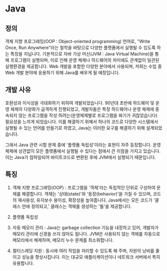  # Java
 ## 정의
객체 지향 프로그래밍(OOP : Object-oriented programming)  언어로,
"Write Once, Run Anywhere"라는 철학을 바탕으로 다양한 플랫폼에서 실행될 수 있도록 하는 특징을 지닙니다.
기본적으로 자바 가상 머신(JVM : Java Virtual Machine)을 통해 프로그램이
실행되며, 이로 인해 운영 체제나 하드웨어의 차이에도 관계없이 일관된 실행환경을 제공합니다. 
Web 개발을 포함한 다양한 분야에서 사용되며, 저희는 수업 중 Web 개발 
분야에 응용하기 위해  Java를 배우게 될 예정입니다.

## 개발 사유
호환성과 이식성을 극대화하기 위하여 개발되었습니다.
90년대 초반에 하드웨어 및 운영 체제의 다양화가 급격하게 진행되었고,
개발자들은 특정 하드웨어나 운영 체제에 종속되지 않는 프로그램을 작성
하려는(운영체제별로 프로그램을 짜기가 귀찮았습니다) 필요성을 느끼게
되었습니다. 이를 해결하기 위해서 하나의 코드로 다양한 시스템에서 실행될 
수 있는 언어를 만들기로 하였고, Java는 이러한 요구를 해결하기 위해
설계되었습니다. 

그래서 Java 관련 시험 문제 중에 '플랫폼 독립성'이라는 표현이 자주 
등장합니다. 운영 체제에 상관없이 모든 플랫폼에서 실행될 수 있다는 점에서 
큰 이점을 가지고 있습니다. 이는 Java가 컴파일되어 바이트코드로 변환된 
후에 JVM에서 실행되기 때문입니다.

## 특징
1. 객체 지향 프로그래밍(OOP) : 프로그램을 '객체'라는 독립적인 단위로 구성하여 
문제를 해결합니다. 객체는 '상태(state)'와 '동장(behavior)'을 가질 수 있으며, 코드의 재사용성, 유지보수 용이성, 확장성을 높여줍니다.
Java에서는 모든 코드가 '클래스 안에 정의되고,' 클래스는 객체를 생성하는 '틀'을 제공합니다.

2. 플랫폼 독립성
3. 자동 메모리 관리 : Java는 garbage collection 기능을 내장하고 있어,
개발자가 메모리 관리에 신경을 쓰지 않아도 됩니다. JVM은 사용되지 않는 객체를 자동으로 메모리에서 해제하여, 메모리 누수 문제를 최소화합니다.
4. 멀티스레딩 지원 : 동시에 여러 작업을 처리할 수 있도록 해 주며, 자원의 낭비를 줄이고 성능을 향상시킵니다. 이는 대규모 애플리케이션이나 네트워크 서버에서 특히 유용합니다.